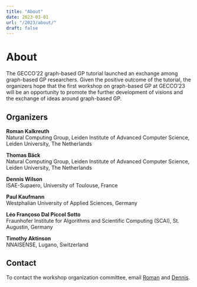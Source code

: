```yaml
---
title: "About"
date: 2023-03-01
url: "/2023/about/"
draft: false
---
```


# About

The GECCO’22 graph-based GP tutorial launched an exchange among graph-based GP researchers. Given the positive outcome of the tutorial, the organizers hope that the first workshop on graph-based GP at GECCO’23 will be an opportunity to promote the further development of visions and the exchange of ideas around graph-based GP.

## Organizers

**Roman Kalkreuth**<br/>
Natural Computing Group, Leiden Institute of Advanced Computer Science, Leiden University, The Netherlands

**Thomas Bäck**<br/>
Natural Computing Group, Leiden Institute of Advanced Computer Science, Leiden University, The Netherlands

**Dennis Wilson**<br/>
ISAE-Supaero, University of Toulouse, France

**Paul Kaufmann**<br/>
Westphalian University of Applied Sciences, Germany

**Léo Françoso Dal Piccol Sotto**<br/>
Fraunhofer Institute for Algorithms and Scientific Computing (SCAI), St. Augustin, Germany

**Timothy Aktinson**<br/>
NNAISENSE, Lugano, Switzerland

## Contact

To contact the workshop organization committee, email [Roman](mailto:r.t.kalkreuth@liacs.leidenuniv.nl) and [Dennis](mailto:dennis.wilson@isae.fr).
